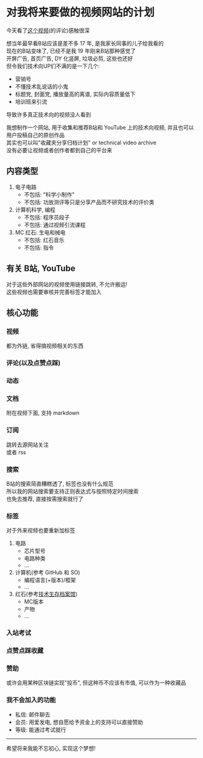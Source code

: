 # 对我将来要做的视频网站的计划
今天看了[这个视频](https://www.bilibili.com/video/BV1fq4y1p7WA)(的评论)感触很深<br>

想当年最早看B站应该是差不多 17 年, 是我家长同事的儿子给我看的<br>
现在的B站变味了, 已经不是我 19 年刚来B站那种感觉了<br>
开屏广告, 首页广告, DY 化竖屏, 垃圾必剪, 这些也还好<br>
但令我们技术向UP们不满的是一下几个:
- 营销号
- 不懂技术乱说话的小鬼
- 标题党, 封面党, 播放量高的离谱, 实际内容质量低下
- 培训班来引流

导致许多真正技术向的视频没人看到<br>

我想制作一个网站, 用于收集和推荐B站和 YouTube 上的技术向视频, 并且也可以用户投稿自己的原创作品<br>
其实也可以叫"收藏夹分享归档计划" or technical video archive<br>
没有必要让视频或者创作者都到自己的平台来

## 内容类型
1. 电子电路
   - 不包括: "科学小制作"
   - 不包括: 功放测评等只是分享产品而不研究技术的评价类
2. 计算机科学, 编程
   - 不包括: 程序员段子
   - 不包括: 通过视频引流课程
3. MC 红石: 生电和械电
   - 不包括: 红石音乐
   - 不包括: 指令

## 有关 B站, YouTube
对于这些外部网站的视频使用链接跳转, 不允许搬运!<br>
这些视频也需要审核并完善标签才能加入


## 核心功能
### 视频
都为外链, 省得搞视频相关的东西
### 评论(以及点赞点踩)
### 动态
### 文档
附在视频下面, 支持 markdown
### 订阅
跳转去源网站关注<br>
或者 rss
### 搜索
B站的搜索简直糟糕透了, 标签也没有什么规范<br>
所以我的网站搜索要支持正则表达式与按照特定时间搜索<br>
也免去推荐, 直接按需搜索就行了
### 标签
对于外来视频也要重新加标签
1. 电路
   - 芯片型号
   - 电路种类
   - ...
2. 计算机(参考 GitHub 和 SO)
   - 编程语言(+版本)/框架
   - ...
3. 红石(参考[技术生存档案馆](https://www.kaiheila.cn/app/channels/4843906206985132/3155483177799674))
   - MC版本
   - 产物
   - ...

### 入站考试
### 点赞点踩收藏
### 赞助
或许会用某种区块链实现"投币", 但这种币不应该有市值, 可以作为一种收藏品
### 我不会加入的功能
- 私信: 邮件聊去
- 会员: 用爱发电, 想自愿给予资金上的支持可以直接赞助
- 等级: 能通过考试就行


---
希望将来我能不忘初心, 实现这个梦想!

